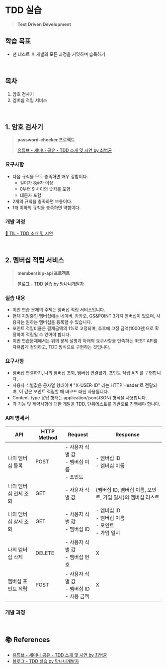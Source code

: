 # TDD 실습
> **Test Driven Development**

## 학습 목표
- 선 테스트 후 개발의 모든 과정을 커밋하며 습득하기

<br>

## 목차
1. 암호 검사기
2. 멤버쉽 적립 서비스

<br>

## 1. 암호 검사기
> **password-checker 프로젝트**
> 
> [유튜브 - 세미나 공유 - TDD 소개 및 시연 by 최범균](https://www.youtube.com/watch?v=6Vt-wKPBbuc&list=PLwouWTPuIjUj_QqgXlFsqjUwyC0-5dZ_q&index=5)

### 요구사항
- 다음 규칙을 모두 충족하면 매우 강함이다.
    - 길이가 8글자 이상
    - 0부터 9 사이의 숫자를 포함
    - 대문자 포함
- 2개의 규칙을 충족하면 보통이다.
- 1개 이하의 규칙을 충족하면 약함이다.

### 개발 과정
[🔗 TIL - TDD 소개 및 시연](https://github.com/Jaster25/TIL/blob/main/TDD/TDD%EC%86%8C%EA%B0%9C%EB%B0%8F%EC%8B%9C%EC%97%B0.md)

<br>

## 2. 멤버십 적립 서비스
> **membership-api 프로젝트**
> 
> [블로그 - TDD 실습 by 망나니개발자](https://mangkyu.tistory.com/182)

### 실습 내용
- 이번 연습 문제의 주제는 멤버십 적립 서비스입니다.
- 현재 지원중인 멤버십에는 네이버, 카카오, GS&POINT 3가지 멤버십이 있으며, 사용자는 원하는 멤버십을 등록할 수 있습니다.
- 포인트 적립비율은 결제금액의 1%로 고정되며, 추후에 고정 금액(1000원)으로 확장하여 적립될 수 있어야 합니다.
- 이번 연습문제에서는 위의 문제 설명과 아래의 요구사항을 만족하는 REST API를 자유롭게 정의하고, TDD 방식으로 구현하는 것입니다.

### 요구사항
- 멤버십 연결하기, 나의 멤버십 조회, 멤버십 연결끊기, 포인트 적립 API 를 구현합니다.
- 사용자 식별값은 문자열 형태이며 "X-USER-ID" 라는 HTTP Header 로 전달되며, 이 값은 포인트 적립할 때 바코드 대신 사용됩니다.
- Content-type 응답 형태는 application/json(JSON) 형식을 사용합니다.
- 각 기능 및 제약사항에 대한 개발을 TDD, 단위테스트를 기반으로 진행해야 합니다.

### API 명세서
| **API**               | **HTTP Method** | **Request**                                    | **Response**                                                |
|-----------------------|-----------------|------------------------------------------------|-------------------------------------------------------------|
| 나의 멤버십 등록      | POST            | - 사용자 식별 값<br>- 멤버십 이름<br>- 포인트  | - 멤버십 ID<br>- 멤버십 이름                                |
| 나의 멤버십 전체 조회 | GET             | - 사용자 식별 값                               | {멤버십 ID, 멤버십 이름, 포인트, 가입 일시}의 멤버십 리스트 |
| 나의 멤버십 상세 조회 | GET             | - 사용자 식별 값<br>- 멤버십 ID                | - 멤버십 ID<br>- 멤버십 이름<br>- 포인트<br>- 가입 일시     |
| 나의 멤버십 삭제      | DELETE          | - 사용자 식별 값<br>- 멤버십 번호              | X                                                           |
| 멤버십 포인트 적립    | POST            | - 사용자 식별 값<br>- 멤버십 ID<br>- 사용 금액 | X                                                           |


### 개발 과정

<br>

## 📚 References
- [유튜브 - 세미나 공유 - TDD 소개 및 시연 by 최범균](https://www.youtube.com/watch?v=6Vt-wKPBbuc&list=PLwouWTPuIjUj_QqgXlFsqjUwyC0-5dZ_q&index=5)
- [블로그 - TDD 실습 by 망나니개발자](https://mangkyu.tistory.com/182)
